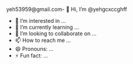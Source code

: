 yeh53959@gmail.com- 👋 Hi, I’m @yehgcxccghff
- 👀 I’m interested in ...
- 🌱 I’m currently learning ...
- 💞️ I’m looking to collaborate on ...
- 📫 How to reach me ...
- 😄 Pronouns: ...
- ⚡ Fun fact: ...

<!---
yehgcxccghff/yehgcxccghff is a ✨ special ✨ repository because its `README.md` (this file) appears on your GitHub profile.
You can click the Preview link to take a look at your changes.
--->
